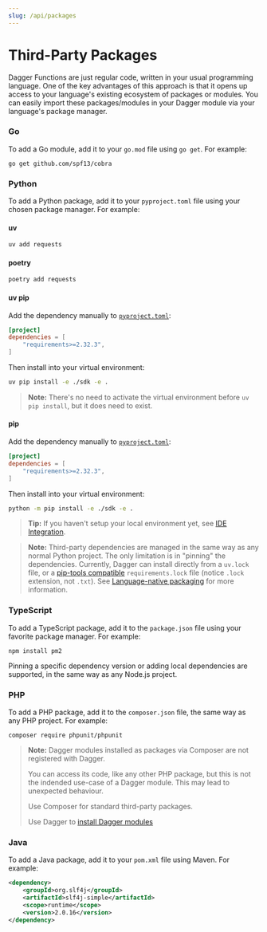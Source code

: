 ```yaml
---
slug: /api/packages
---
```


# Third-Party Packages

Dagger Functions are just regular code, written in your usual programming language. One of the key advantages of this approach is that it opens up access to your language's existing ecosystem of packages or modules. You can easily import these packages/modules in your Dagger module via your language's package manager.

### Go

To add a Go module, add it to your `go.mod` file using `go get`. For example:

```shell
go get github.com/spf13/cobra
```

### Python

To add a Python package, add it to your `pyproject.toml` file using your chosen package manager. For example:

#### uv

```sh
uv add requests
```

#### poetry

```sh
poetry add requests
```

#### uv pip

Add the dependency manually to [`pyproject.toml`](https://packaging.python.org/en/latest/guides/writing-pyproject-toml/#dependencies-and-requirements):

```toml
[project]
dependencies = [
    "requirements>=2.32.3",
]
```

Then install into your virtual environment:

```sh
uv pip install -e ./sdk -e .
```

> **Note:**
> There's no need to activate the virtual environment before `uv pip install`, but it does need to exist.

#### pip

Add the dependency manually to [`pyproject.toml`](https://packaging.python.org/en/latest/guides/writing-pyproject-toml/#dependencies-and-requirements):

```toml
[project]
dependencies = [
    "requirements>=2.32.3",
]
```

Then install into your virtual environment:

```sh
python -m pip install -e ./sdk -e .
```

> **Tip:**
> If you haven't setup your local environment yet, see [IDE Integration](./ide-integration.md).

> **Note:**
> Third-party dependencies are managed in the same way as any normal Python project. The only limitation is in "pinning" the dependencies. Currently, Dagger can install directly from a `uv.lock` file, or a [pip-tools compatible](https://docs.astral.sh/uv/pip/compile/#locking-requirements) `requirements.lock` file (notice `.lock` extension, not `.txt`). See [Language-native packaging](./custom-functions.md#language-native-packaging) for more information.

### TypeScript

To add a TypeScript package, add it to the `package.json` file using your favorite package manager. For example:

```shell
npm install pm2
```

Pinning a specific dependency version or adding local dependencies are supported, in the same way as any Node.js project.

### PHP

To add a PHP package, add it to the `composer.json` file, the same way as any PHP project. For example:

```shell
composer require phpunit/phpunit
```

> **Note:**
> Dagger modules installed as packages via Composer are not registered with Dagger.
>
> You can access its code, like any other PHP package, but this is not the indended use-case of a Dagger module.
> This may lead to unexpected behaviour.
>
> Use Composer for standard third-party packages.
>
> Use Dagger to [install Dagger modules](./module-dependencies.md)

### Java

To add a Java package, add it to your `pom.xml` file using Maven. For example:

```xml
<dependency>
    <groupId>org.slf4j</groupId>
    <artifactId>slf4j-simple</artifactId>
    <scope>runtime</scope>
    <version>2.0.16</version>
</dependency>